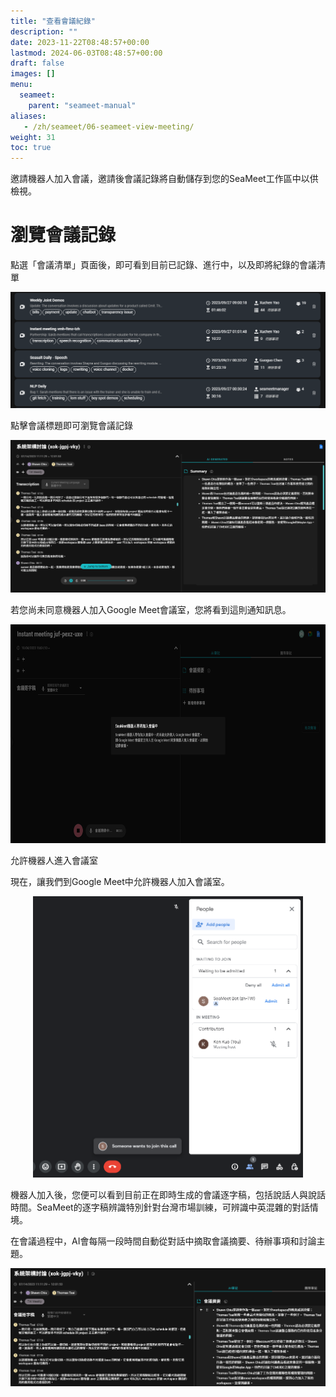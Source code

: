 ```yaml
---
title: "查看會議紀錄"
description: ""
date: 2023-11-22T08:48:57+00:00
lastmod: 2024-06-03T08:48:57+00:00
draft: false
images: []
menu:
  seameet:
    parent: "seameet-manual"
aliases:
   - /zh/seameet/06-seameet-view-meeting/
weight: 31
toc: true
---
```


邀請機器人加入會議，邀請後會議記錄將自動儲存到您的SeaMeet工作區中以供檢視。

# 瀏覽會議記錄

點選「會議清單」頁面後，即可看到目前已記錄、進行中，以及即將紀錄的會議清單

<center>
<img src="/images/seameet-zh/SeaMeet瀏覽會議記錄.png" alt="SeaMeet瀏覽會議記錄"/>
</center>

點擊會議標題即可瀏覽會議記錄

<center>
<img src="/images/seameet-zh/SeaMeet點擊會議標題即可瀏覽會議記錄.png" alt="SeaMeet點擊會議標題即可瀏覽會議記錄"/>
</center>

若您尚未同意機器人加入Google Meet會議室，您將看到這則通知訊息。

<center>
<img height="350px" src="/images/seameet-zh/SeaMeet機器人等待進入會議室.png" alt="SeaMeet機器人等待進入會議室"/>
</center>

允許機器人進入會議室

現在，讓我們到Google Meet中允許機器人加入會議室。

<center>
<img height="450px" src="/images/seameet-zh/SeaMeet允許機器人進入會議室.png" alt="SeaMeet允許機器人進入會議室"/>
</center>

機器人加入後，您便可以看到目前正在即時生成的會議逐字稿，包括說話人與說話時間。SeaMeet的逐字稿辨識特別針對台灣市場訓練，可辨識中英混雜的對話情境。

在會議過程中，AI會每隔一段時間自動從對話中摘取會議摘要、待辦事項和討論主題。

<center>
<img src="/images/seameet-zh/SeaMeet會議記錄.png" alt="SeaMeet會議記錄"/>
</center>